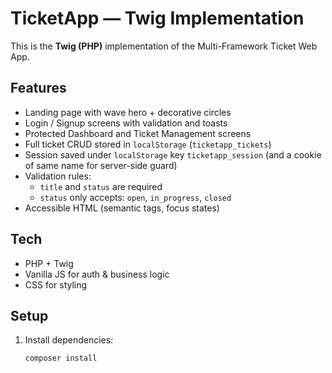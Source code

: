 # TicketApp — Twig Implementation

This is the **Twig (PHP)** implementation of the Multi-Framework Ticket Web App.

## Features
- Landing page with wave hero + decorative circles
- Login / Signup screens with validation and toasts
- Protected Dashboard and Ticket Management screens
- Full ticket CRUD stored in `localStorage` (`ticketapp_tickets`)
- Session saved under `localStorage` key `ticketapp_session` (and a cookie of same name for server-side guard)
- Validation rules:
  - `title` and `status` are required
  - `status` only accepts: `open`, `in_progress`, `closed`
- Accessible HTML (semantic tags, focus states)

## Tech
- PHP + Twig
- Vanilla JS for auth & business logic
- CSS for styling

## Setup
1. Install dependencies:
   ```bash
   composer install
